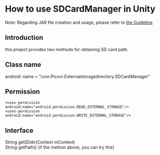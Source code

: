 # How to use SDCardManager in Unity

Note: Regarding JAR file creation and usage, please refer to [the Guideline](https://github.com/picoxr/support/blob/master/How_to_use_JAR_file_in_Unity_project_on_Pico_device.docx)

## Introduction
this project provides two methods for obtaining SD card path.

## Class name
android: name = "com.Picovr.Externalstoragedirectory.SDCardManager"

## Permission
```
<uses-permission android:name="android.permission.READ_EXTERNAL_STORAGE"/>
<uses-permission android:name="android.permission.WRITE_EXTERNAL_STORAGE"/>
```

## Interface
String getSDdir(Context mContext)<br>
String getPath() (if the methon above, you can try this)
